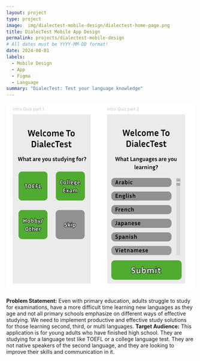 ```yaml
---
layout: project
type: project
image:  img/dialectest-mobile-design/dialectest-home-page.png
title: DialecTest Mobile App Design
permalink: projects/dialectest-mobile-design
# All dates must be YYYY-MM-DD format!
date: 2024-08-01
labels:
  - Mobile Design
  - App
  - Figma
  - Language
summary: "DialecTest: Test your language knowledge"
---
```


<div class="text-center p-4">
  <img width="1200px" src="../img/dialectest-mobile-design/dialectest-home-page.png" class="img-thumbnail" >
</div>

<b> Problem Statement:</b> Even with primary education, adults struggle to study for examinations, have a more difficult time learning new languages as they age and not all primary schools emphasize on different ways of effective studying. We need to implement productive and effective study solutions for those learning second, third, or multi languages.
<b>Target Audience:</b> This application is for young adults who have finished high school. They are studying for a language test like TOEFL or a college language test. They are not native speakers of the second language, and they are looking to improve their skills and communication in it.

<br>
<br>
<br>
